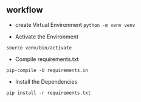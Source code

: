 ## workflow 

* create Virtual Environment
`python -m venv venv`

* Activate the Environment

`source venv/bin/activate`

* Compile requirements.txt

`pip-compile -U requirements.in`
* Install the Dependencies

`pip install -r requirements.txt`